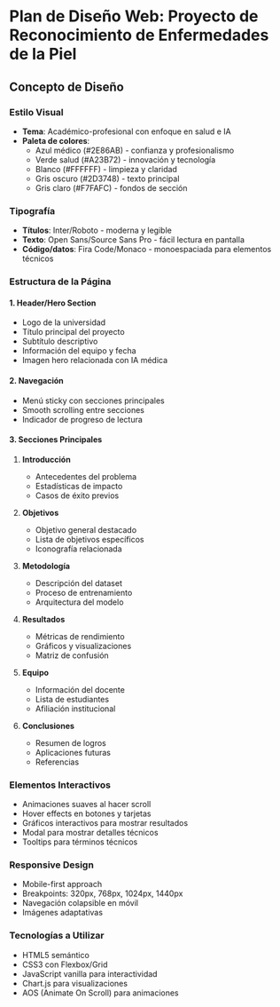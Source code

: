# Plan de Diseño Web: Proyecto de Reconocimiento de Enfermedades de la Piel

## Concepto de Diseño

### Estilo Visual
- **Tema**: Académico-profesional con enfoque en salud e IA
- **Paleta de colores**: 
  - Azul médico (#2E86AB) - confianza y profesionalismo
  - Verde salud (#A23B72) - innovación y tecnología
  - Blanco (#FFFFFF) - limpieza y claridad
  - Gris oscuro (#2D3748) - texto principal
  - Gris claro (#F7FAFC) - fondos de sección

### Tipografía
- **Títulos**: Inter/Roboto - moderna y legible
- **Texto**: Open Sans/Source Sans Pro - fácil lectura en pantalla
- **Código/datos**: Fira Code/Monaco - monoespaciada para elementos técnicos

### Estructura de la Página

#### 1. Header/Hero Section
- Logo de la universidad
- Título principal del proyecto
- Subtítulo descriptivo
- Información del equipo y fecha
- Imagen hero relacionada con IA médica

#### 2. Navegación
- Menú sticky con secciones principales
- Smooth scrolling entre secciones
- Indicador de progreso de lectura

#### 3. Secciones Principales
1. **Introducción**
   - Antecedentes del problema
   - Estadísticas de impacto
   - Casos de éxito previos

2. **Objetivos**
   - Objetivo general destacado
   - Lista de objetivos específicos
   - Iconografía relacionada

3. **Metodología**
   - Descripción del dataset
   - Proceso de entrenamiento
   - Arquitectura del modelo

4. **Resultados**
   - Métricas de rendimiento
   - Gráficos y visualizaciones
   - Matriz de confusión

5. **Equipo**
   - Información del docente
   - Lista de estudiantes
   - Afiliación institucional

6. **Conclusiones**
   - Resumen de logros
   - Aplicaciones futuras
   - Referencias

### Elementos Interactivos
- Animaciones suaves al hacer scroll
- Hover effects en botones y tarjetas
- Gráficos interactivos para mostrar resultados
- Modal para mostrar detalles técnicos
- Tooltips para términos técnicos

### Responsive Design
- Mobile-first approach
- Breakpoints: 320px, 768px, 1024px, 1440px
- Navegación colapsible en móvil
- Imágenes adaptativas

### Tecnologías a Utilizar
- HTML5 semántico
- CSS3 con Flexbox/Grid
- JavaScript vanilla para interactividad
- Chart.js para visualizaciones
- AOS (Animate On Scroll) para animaciones

